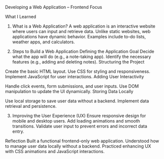 Developing a Web Application – Frontend Focus

What I Learned

1. What is a Web Application?
  A web application is an interactive website where users can input and retrieve data.
  Unlike static websites, web applications have dynamic behavior.
  Examples include to-do lists, weather apps, and calculators.

2. Steps to Build a Web Application
  Defining the Application Goal
  Decide what the app will do (e.g., a note-taking app).
  Identify the necessary features (e.g., adding and deleting notes).
  Structuring the Project

  Create the basic HTML layout.
  Use CSS for styling and responsiveness.
  Implement JavaScript for user interactions.
  Adding User Interactivity

  Handle click events, form submissions, and user inputs.
  Use DOM manipulation to update the UI dynamically.
  Storing Data Locally

  Use local storage to save user data without a backend.
  Implement data retrieval and persistence.
  
3. Improving the User Experience (UX)
  Ensure responsive design for mobile and desktop users.
  Add loading animations and smooth transitions.
  Validate user input to prevent errors and incorrect data entry.

Reflection
  Built a functional frontend-only web application.
  Understood how to manage user data locally without a backend.
  Practiced enhancing UX with CSS animations and JavaScript interactions.
